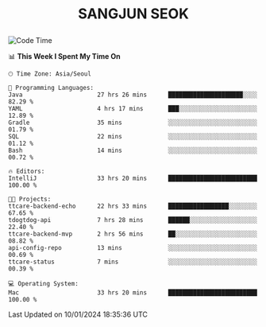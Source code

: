 <h1>
 <p align="center">
   SANGJUN SEOK
 </p>
</h1>

<!--START_SECTION:waka-->
![Code Time](http://img.shields.io/badge/Code%20Time-3%2C175%20hrs%2017%20mins-blue)

📊 **This Week I Spent My Time On** 

```text
🕑︎ Time Zone: Asia/Seoul

💬 Programming Languages: 
Java                     27 hrs 26 mins      █████████████████████░░░░   82.29 % 
YAML                     4 hrs 17 mins       ███░░░░░░░░░░░░░░░░░░░░░░   12.89 % 
Gradle                   35 mins             ░░░░░░░░░░░░░░░░░░░░░░░░░   01.79 % 
SQL                      22 mins             ░░░░░░░░░░░░░░░░░░░░░░░░░   01.12 % 
Bash                     14 mins             ░░░░░░░░░░░░░░░░░░░░░░░░░   00.72 % 

🔥 Editors: 
IntelliJ                 33 hrs 20 mins      █████████████████████████   100.00 % 

🐱‍💻 Projects: 
ttcare-backend-echo      22 hrs 33 mins      █████████████████░░░░░░░░   67.65 % 
tdogtdog-api             7 hrs 28 mins       ██████░░░░░░░░░░░░░░░░░░░   22.40 % 
ttcare-backend-mvp       2 hrs 56 mins       ██░░░░░░░░░░░░░░░░░░░░░░░   08.82 % 
api-config-repo          13 mins             ░░░░░░░░░░░░░░░░░░░░░░░░░   00.69 % 
ttcare-status            7 mins              ░░░░░░░░░░░░░░░░░░░░░░░░░   00.39 % 

💻 Operating System: 
Mac                      33 hrs 20 mins      █████████████████████████   100.00 % 
```


 Last Updated on 10/01/2024 18:35:36 UTC
<!--END_SECTION:waka-->
